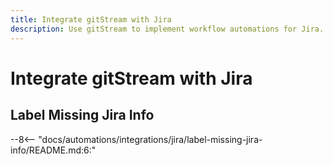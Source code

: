 ```yaml
---
title: Integrate gitStream with Jira
description: Use gitStream to implement workflow automations for Jira.
---
```

# Integrate gitStream with Jira
## Label Missing Jira Info
--8<-- "docs/automations/integrations/jira/label-missing-jira-info/README.md:6:"